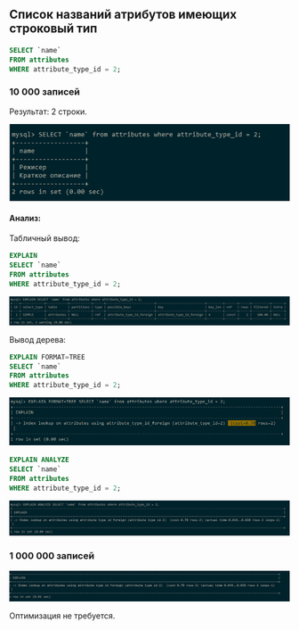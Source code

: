 ## Список названий атрибутов имеющих строковый тип

```sql
SELECT `name`
FROM attributes
WHERE attribute_type_id = 2;
```

### 10 000 записей

Результат: 2 строки.

![10 000](./images/string_attrs_list/result_10000.png)

#### Анализ:

Табличный вывод:

```sql
EXPLAIN 
SELECT `name`
FROM attributes
WHERE attribute_type_id = 2;
```

![explain](./images/string_attrs_list/explain_10000.png)

Вывод дерева:

```sql
EXPLAIN FORMAT=TREE
SELECT `name`
FROM attributes
WHERE attribute_type_id = 2;
```

![explain tree](./images/string_attrs_list/explain_tree_10000.png)

```sql
EXPLAIN ANALYZE
SELECT `name`
FROM attributes
WHERE attribute_type_id = 2;
```

![explain analyze](./images/string_attrs_list/analyze_10000.png)

### 1 000 000 записей

![explain analyze](./images/string_attrs_list/analyze_1000000.png)

Оптимизация не требуется.
